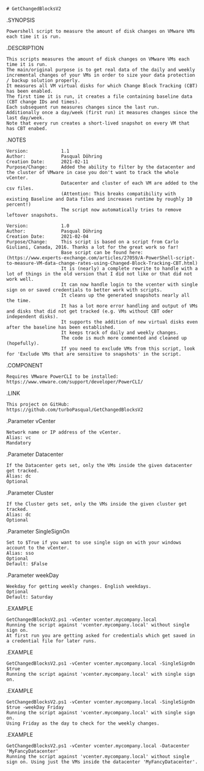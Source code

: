    # GetChangedBlocksV2

.SYNOPSIS

    Powershell script to measure the amount of disk changes on VMware VMs each time it is run.

.DESCRIPTION

    This scripts measures the amount of disk changes on VMware VMs each time it is run.
    The main/original purpose is to get real data of the daily and weekly incremental changes of your VMs in order to size your data protection / backup solution properly.
    It measures all VM virtual disks for which Change Block Tracking (CBT) has been enabled.
    The first time it is run, it creates a file containing baseline data (CBT change IDs and times).
    Each subsequent run measures changes since the last run.
    Additionally once a day/week (first run) it measures changes since the last day/week.
    Note that every run creates a short-lived snapshot on every VM that has CBT enabed.

.NOTES

    Version:            1.1
    Author:             Pasqual Döhring
    Creation Date:      2021-02-11
    Purpose/Change:     Added the ability to filter by the datacenter and the cluster of VMware in case you don't want to track the whole vCenter.
                        Datacenter and cluster of each VM are added to the csv files.
                        (Attention: This breaks compatibility with existing Baseline and Data files and increases runtime by roughly 10 percent!)
                        The script now automatically tries to remove leftover snapshots.

    Version:            1.0
    Author:             Pasqual Döhring
    Creation Date:      2021-02-04
    Purpose/Change:     This script is based on a script from Carlo Giuliani, Canada, 2016. Thanks a lot for the great work so far!
                        Base script can be found here: (https://www.experts-exchange.com/articles/27059/A-PowerShell-script-to-measure-VM-data-change-rates-using-Changed-Block-Tracking-CBT.html)
                        It is (nearly) a complete rewrite to handle with a lot of things in the old version that I did not like or that did not work well.
                        It can now handle login to the vcenter with single sign on or saved credentials to better work with scripts.
                        It cleans up the generated snapshots nearly all the time.
                        It has a lot more error handling and output of VMs and disks that did not get tracked (e.g. VMs without CBT oder independent disks).
                        It supports the addition of new virtual disks even after the baseline has been established.
                        It keeps track of daily and weekly changes.
                        The code is much more commented and cleaned up (hopefully).
                        If you need to exclude VMs from this script, look for 'Exclude VMs that are sensitive to snapshots' in the script.

 
.COMPONENT

    Requires VMware PowerCLI to be installed: https://www.vmware.com/support/developer/PowerCLI/

.LINK

    This project on GitHub: https://github.com/turboPasqual/GetChangedBlocksV2

.Parameter vCenter

    Network name or IP address of the vCenter.
    Alias: vc
    Mandatory

.Parameter Datacenter

    If the Datacenter gets set, only the VMs inside the given datacenter get tracked.
    Alias: dc
    Optional

.Parameter Cluster

    If the Cluster gets set, only the VMs inside the given cluster get tracked.
    Alias: dc
    Optional

.Parameter SingleSignOn

    Set to $True if you want to use single sign on with your windows account to the vCenter.
    Alias: sso
    Optional
    Default: $False

.Parameter weekDay

    Weekday for getting weekly changes. English weekdays.
    Optional
    Default: Saturday

.EXAMPLE

    GetChangedBlocksV2.ps1 -vCenter vcenter.mycompany.local
    Running the script against 'vcenter.mycompany.local' without single sign on.
    At first run you are getting asked for credentials which get saved in a credential file for later runs.

.EXAMPLE

    GetChangedBlocksV2.ps1 -vCenter vcenter.mycompany.local -SingleSignOn $true
    Running the script against 'vcenter.mycompany.local' with single sign on.

.EXAMPLE

    GetChangedBlocksV2.ps1 -vCenter vcenter.mycompany.local -SingleSignOn $true -weekDay Friday
    Running the script against 'vcenter.mycompany.local' with single sign on.
    Using Friday as the day to check for the weekly changes.

.EXAMPLE

    GetChangedBlocksV2.ps1 -vCenter vcenter.mycompany.local -Datacenter 'MyFancyDatacenter'
    Running the script against 'vcenter.mycompany.local' without single sign on. Using just the VMs inside the datacenter 'MyFancyDatacenter'.
